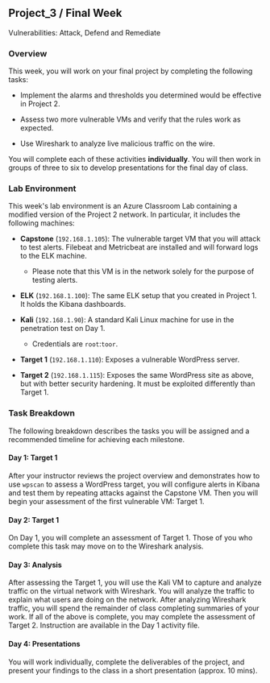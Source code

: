 ## Project_3 / Final Week
Vulnerabilities: Attack, Defend and Remediate 

### Overview 

This week, you will work on your final project by completing the following tasks:

- Implement the alarms and thresholds you determined would be effective in Project 2.

- Assess two more vulnerable VMs and verify that the rules work as expected.

- Use Wireshark to analyze live malicious traffic on the wire.

You will complete each of these activities **individually**. You will then work in groups of three to six to develop presentations for the final day of class. 

### Lab Environment 

This week's lab environment is an Azure Classroom Lab containing a modified version of the Project 2 network. In particular, it includes the following machines:

- **Capstone** (`192.168.1.105`): The vulnerable target VM that you will attack to test alerts. Filebeat and Metricbeat are installed and will forward logs to the ELK machine. 
   - Please note that this VM is in the network solely for the purpose of testing alerts.

- **ELK** (`192.168.1.100`): The same ELK setup that you created in Project 1. It holds the Kibana dashboards.

- **Kali** (`192.168.1.90`): A standard Kali Linux machine for use in the penetration test on Day 1. 
   - Credentials are `root`:`toor`.

- **Target 1** (`192.168.1.110`): Exposes a vulnerable WordPress server.

- **Target 2** (`192.168.1.115`): Exposes the same WordPress site as above, but with better security hardening. It must be exploited differently than Target 1.

### Task Breakdown

The following breakdown describes the tasks you will be assigned and a recommended timeline for achieving each milestone. 

#### Day 1: Target 1

After your instructor reviews the project overview and demonstrates how to use `wpscan` to assess a WordPress target, you will configure alerts in Kibana and test them by repeating attacks against the Capstone VM. Then you will begin your assessment of the first vulnerable VM: Target 1.


#### Day 2: Target 1

On Day 1, you will complete an assessment of Target 1. Those of you who complete this task may move on to the Wireshark analysis.


#### Day 3: Analysis

After assessing the Target 1, you will use the Kali VM to capture and analyze traffic on the virtual network with Wireshark. You will analyze the traffic to explain what users are doing on the network. After analyzing Wireshark traffic, you will spend the remainder of class completing summaries of your work. If all of the above is complete, you may complete the assessment of Target 2. Instruction are available in the Day 1 activity file. 


#### Day 4: Presentations

You will work individually, complete the deliverables of the project, and present your findings to the class in a short presentation (approx. 10 mins). 

